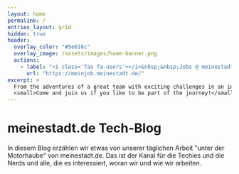 ```yaml
---
layout: home
permalink: /
entries_layout: grid
hidden: true
header:
  overlay_color: "#5e616c"
  overlay_image: /assets/images/home-banner.png
  actions:
    - label: "<i class='fas fa-users'></i>&nbsp;&nbsp;Jobs @ meinestadt.de"
      url: "https://meinjob.meinestadt.de/"
excerpt: >
  From the adventures of a great team with exciting challenges in an inspiring environment.<br />
  <small>Come and join us if you like to be part of the journey!</small>
---
```

# meinestadt.de Tech-Blog
In diesem Blog erzählen wir etwas von unserer täglichen Arbeit "unter der Motorhaube" von meinestadt.de. Das ist der Kanal für die Techies und die Nerds und alle, die es interessiert, woran wir und wie wir arbeiten.
